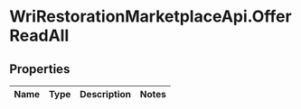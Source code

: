 # WriRestorationMarketplaceApi.OfferReadAll

## Properties
Name | Type | Description | Notes
------------ | ------------- | ------------- | -------------



